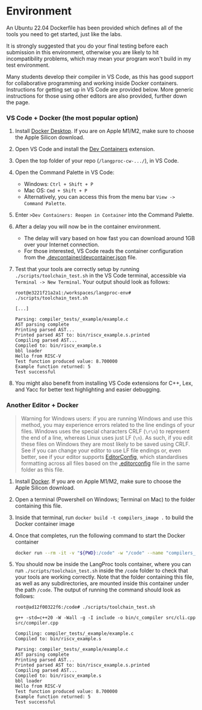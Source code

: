 Environment
===========

An Ubuntu 22.04 Dockerfile has been provided which defines all of the tools you need to get started, just like the labs.

It is strongly suggested that you do your final testing before each submission in this environment, otherwise you are likely to hit incompatibility problems, which may mean your program won't build in my test environment.

Many students develop their compiler in VS Code, as this has good support for collaborative programming and working inside Docker containers. Instructions for getting set up in VS Code are provided below. More generic instructions for those using other editors are also provided, further down the page.

### VS Code + Docker (the most popular option)

1) Install [Docker Desktop](https://www.docker.com/products/docker-desktop/). If you are on Apple M1/M2, make sure to choose the Apple Silicon download.
2) Open VS Code and install the [Dev Containers](https://marketplace.visualstudio.com/items?itemName=ms-vscode-remote.remote-containers) extension.
3) Open the top folder of your repo (`/langproc-cw-.../`), in VS Code.
4) Open the Command Palette in VS Code:
    - Windows: `Ctrl + Shift + P`
    - Mac OS: `Cmd + Shift + P`
    - Alternatively, you can access this from the menu bar `View -> Command Palette`.
5) Enter `>Dev Containers: Reopen in Container` into the Command Palette.
6) After a delay you will now be in the container environment.
    - The delay will vary based on how fast you can download around 1GB over your Internet connection.
    - For those interested, VS Code reads the container configuration from the [.devcontainer/devcontainer.json](.devcontainer/devcontainer.json) file.
7) Test that your tools are correctly setup by running `./scripts/toolchain_test.sh` in the VS Code terminal, accessible via `Terminal -> New Terminal`. Your output should look as follows:

    ```console
    root@e3221f21a2a1:/workspaces/langproc-env# ./scripts/toolchain_test.sh

    [...]

    Parsing: compiler_tests/_example/example.c
    AST parsing complete
    Printing parsed AST...
    Printed parsed AST to: bin/riscv_example.s.printed
    Compiling parsed AST...
    Compiled to: bin/riscv_example.s
    bbl loader
    Hello from RISC-V
    Test function produced value: 8.700000
    Example function returned: 5
    Test successful
    ```

8) You might also benefit from installing VS Code extensions for C++, Lex, and Yacc for better text highlighting and easier debugging.

### Another Editor + Docker

> Warning for Windows users: if you are running Windows and use this method, you may experience errors related to the line endings of your files. Windows uses the special characters CRLF (`\r\n`) to represent the end of a line, whereas Linux uses just LF (`\n`). As such, if you edit these files on Windows they are most likely to be saved using CRLF. See if you can change your editor to use LF file endings or, even better, see if your editor supports [EditorConfig](https://editorconfig.org/), which standardises formatting across all files based on the [.editorconfig](.editorconfig) file in the same folder as this file.

1) Install [Docker](https://www.docker.com/products/docker-desktop/). If you are on Apple M1/M2, make sure to choose the Apple Silicon download.
2) Open a terminal (Powershell on Windows; Terminal on Mac) to the folder containing this file.
3) Inside that terminal, run `docker build -t compilers_image .` to build the Docker container image
4) Once that completes, run the following command to start the Docker container

    ```bash
    docker run --rm -it -v "${PWD}:/code" -w "/code" --name "compilers_env" compilers_image
    ```

5) You should now be inside the LangProc tools container, where you can run `./scripts/toolchain_test.sh` inside the `/code` folder to check that your tools are working correctly. Note that the folder containing this file, as well as any subdirectories, are mounted inside this container under the path `/code`. The output of running the command should look as follows:


    ```console
    root@ad12f00322f6:/code# ./scripts/toolchain_test.sh

    g++ -std=c++20 -W -Wall -g -I include -o bin/c_compiler src/cli.cpp src/compiler.cpp

    Compiling: compiler_tests/_example/example.c
    Compiled to: bin/riscv_example.s

    Parsing: compiler_tests/_example/example.c
    AST parsing complete
    Printing parsed AST...
    Printed parsed AST to: bin/riscv_example.s.printed
    Compiling parsed AST...
    Compiled to: bin/riscv_example.s
    bbl loader
    Hello from RISC-V
    Test function produced value: 8.700000
    Example function returned: 5
    Test successful
    ```
